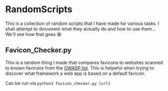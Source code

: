 # RandomScripts

This is a collection of random scripts that I have made for various tasks. I shall attempt to document what they actually do and how to use them... We'll see how that goes 😅

## Favicon_Checker.py

This is a random thing I made that compares favicons to websites scanned to known favicons from the [OWASP list](https://wiki.owasp.org/index.php/OWASP_favicon_database). This is helpeful when trying to discover what framework a web app is based on a default favicon.

Can be run via `python3 favicon_checker.py [url]`